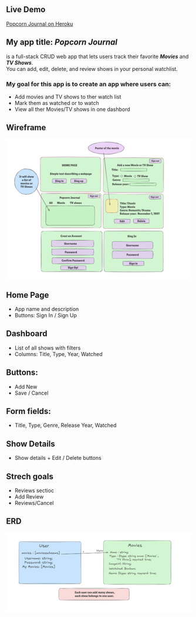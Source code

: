 
##  Live Demo
[Popcorn Journal on Heroku](https://popcorn-journal-app-643a9aa791db.herokuapp.com/)



## My app title: ***Popcorn Journal***
is a full-stack CRUD web app that lets users track their favorite ***Movies*** and ***TV Shows***.  
You can add, edit, delete, and review shows in your personal watchlist.

### My goal for this app is to create an app where users can:
- Add movies and TV shows to ther watch list
- Mark them as watched or to watch
- View all ther Movies/TV shows in one dashbord



## Wireframe
<img src="./public/images/Wireframe.png">

## Home Page
- App name and description
- Buttons: Sign In / Sign Up

## Dashboard
- List of all shows with filters
- Columns: Title, Type, Year, Watched

## Buttons:
- Add New
- Save / Cancel


## Form fields: 
- Title, Type, Genre, Release Year, Watched


## Show Details
- Show details + Edit / Delete buttons

## Strech goals
- Reviews sectioc
- Add Review
- Reviews/Cancel

## ERD

<img src="./public/images/ERD.png">

